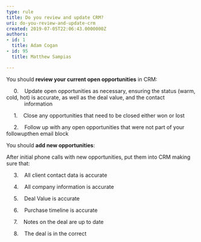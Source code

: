 ```yaml
---
type: rule
title: Do you review and update CRM?
uri: do-you-review-and-update-crm
created: 2019-07-05T22:06:43.0000000Z
authors:
- id: 1
  title: Adam Cogan
- id: 95
  title: Matthew Sampias

---
```




<span class='intro'> <p class="ssw15-rteElement-P">​You should <b>review your current open opportunities</b> in CRM&#58;<br></p> </span>

<p>&#160; &#160;&#160; 0. &#160;&#160; Update open opportunities as necessary, ensuring the status (warm, cold, hot) is accurate, as well as the deal value, and the contact&#160;<br>&#160; &#160; &#160; &#160; &#160; &#160; information<br></p><p>&#160; &#160;&#160; 1. &#160;&#160; Close any opportunities that need to be closed either won or lost<br></p><p>&#160; &#160;&#160; 2. &#160;&#160; Follow up with any open opportunities that were not part of your followupthen email block</p><p class="ssw15-rteElement-P">
​You should <b>add new opportunities</b>&#58;<b></b><br></p><p>After initial phone calls with new opportunities, put them into CRM making sure that&#58;</p><p>&#160; &#160;&#160; 3. &#160;&#160; All client contact data is accurate</p><p>&#160; &#160;&#160; 4. &#160;&#160; All company information is accurate</p><p>&#160; &#160;&#160; 5. &#160;&#160; Deal Value is accurate</p><p>&#160; &#160;&#160; 6. &#160;&#160; Purchase timeline is accurate</p><p>&#160; &#160;&#160; 7. &#160;&#160; Notes on the deal are up to date</p><p>&#160; &#160;&#160; 8. &#160;&#160; The deal is in the correct<span style="color&#58;#444444;">&#160;</span><span style="color&#58;#444444;">​</span></p>


